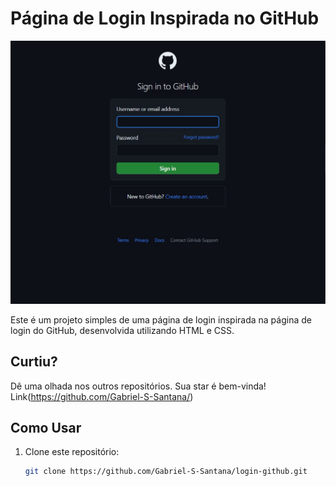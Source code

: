 # Página de Login Inspirada no GitHub

![Screenshot](./assets/screenshot.jpg)

Este é um projeto simples de uma página de login inspirada na página de login do GitHub, desenvolvida utilizando HTML e CSS.

## Curtiu?

Dê uma olhada nos outros repositórios. Sua star é bem-vinda!
Link(https://github.com/Gabriel-S-Santana/)

## Como Usar

1. Clone este repositório:

   ```bash
   git clone https://github.com/Gabriel-S-Santana/login-github.git
